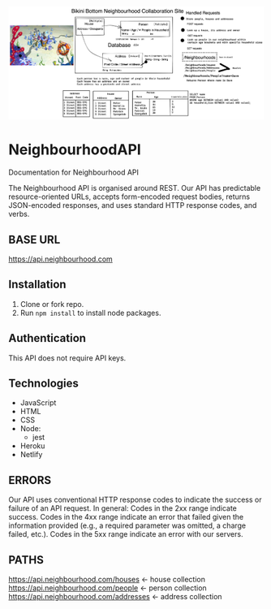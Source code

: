 ![Neighbourhood API](./media/BikiniBottomNeighbourhoodCollaboration.png "Poodle Logo")

# NeighbourhoodAPI
Documentation for Neighbourhood API

The Neighbourhood API is organised around REST.
Our API has predictable resource-oriented URLs, accepts form-encoded request bodies, returns JSON-encoded responses, and uses standard HTTP response codes, and verbs.

## BASE URL
 https://api.neighbourhood.com
## Installation
1. Clone or fork repo.
2. Run `npm install` to install node packages.
## Authentication 
This API does not require API keys. 
## Technologies
- JavaScript
- HTML
- CSS
- Node:
    - jest
- Heroku
- Netlify
## ERRORS
Our API uses conventional HTTP response codes to indicate the success or failure of an API request. In general: Codes in the 2xx range indicate success. Codes in the 4xx range indicate an error that failed given the information provided (e.g., a required parameter was omitted, a charge failed, etc.). Codes in the 5xx range indicate an error with our servers.
## PATHS
https://api.neighbourhood.com/houses <- house collection
https://api.neighbourhood.com/people <- person collection
https://api.neighbourhood.com/addresses <- address collection 

